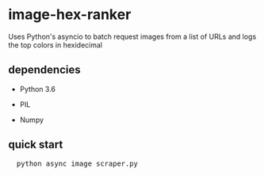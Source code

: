 # image-hex-ranker
Uses Python's asyncio to batch request images from a list of URLs and logs the top colors in hexidecimal

## dependencies
- Python 3.6

- PIL

- Numpy

## quick start

<pre>
  python async_image_scraper.py
</pre>
